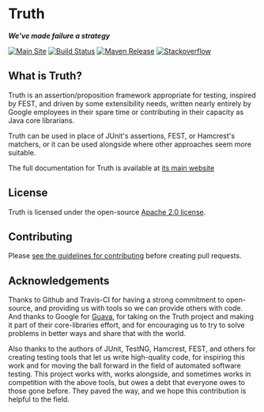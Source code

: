 # Truth

***We've made failure a strategy***

[![Main Site][gh-pages-shield]][gh-pages-link]
[![Build Status][travis-shield]][travis-link]
[![Maven Release][maven-shield]][maven-link]
[![Stackoverflow][stackoverflow-shield]][stackoverflow-link]

## What is Truth?

Truth is an assertion/proposition framework appropriate for testing, inspired by
FEST, and driven by some extensibility needs, written nearly entirely by Google
employees in their spare time or contributing in their capacity as Java core
librarians.

Truth can be used in place of JUnit's assertions, FEST, or Hamcrest's matchers,
or it can be used alongside where other approaches seem more suitable.

The full documentation for Truth is available at [its main website](http://google.github.io/truth)

## License

Truth is licensed under the open-source [Apache 2.0 license](LICENSE).

## Contributing

Please [see the guidelines for contributing](CONTRIBUTING.md) before creating
pull requests.

## Acknowledgements

Thanks to Github and Travis-CI for having a strong commitment to open-source,
and providing us with tools so we can provide others with code. And thanks to
Google for [Guava], for taking on the Truth project and making it part of their
core-libraries effort, and for encouraging us to try to solve problems in
better ways and share that with the world.

Also thanks to the authors of JUnit, TestNG, Hamcrest, FEST, and others for
creating testing tools that let us write high-quality code, for inspiring this
work and for moving the ball forward in the field of automated software testing.
This project works with, works alongside, and sometimes works in competition
with the above tools, but owes a debt that everyone owes to those gone before.
They paved the way, and we hope this contribution is helpful to the field.

<!-- references -->

[Guava]: http://github.com/google/guava
[gh-pages-shield]: https://img.shields.io/badge/main%20site-google.github.io/truth-ff55ff.svg?style=flat
[gh-pages-link]: http://google.github.io/truth/
[travis-shield]: https://img.shields.io/travis/google/truth.svg
[travis-link]: https://travis-ci.org/google/truth
[maven-shield]: https://img.shields.io/maven-central/v/com.google.truth/truth.svg
[maven-link]: http://search.maven.org/#search%7Cgav%7C1%7Cg%3A%22com.google.truth%22%20AND%20a%3A%22truth%22
[stackoverflow-shield]: https://img.shields.io/badge/stackoverflow-truth-5555ff.svg?style=flat
[stackoverflow-link]: http://stackoverflow.com/search?q=[truth]
